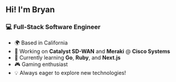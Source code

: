 ## Hi! I'm Bryan

### 💻 Full-Stack Software Engineer

- 🌍 Based in California
- 💼 Working on **Catalyst SD-WAN** and **Meraki** @ **Cisco Systems**
- 🚀 Currently learning **Go**, **Ruby**, and **Next.js**
- 🎮 Gaming enthusiast
- 💡 Always eager to explore new technologies!

